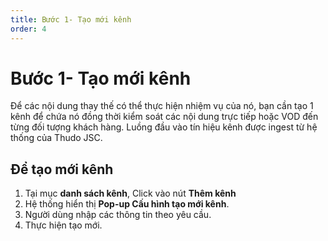 ```yaml
---
title: Bước 1- Tạo mới kênh
order: 4
---
```


# Bước 1- Tạo mới kênh

Để các nội dung thay thế có thể thực hiện nhiệm vụ của nó, bạn cần tạo 1 kênh để chứa nó đồng thời kiểm soát các nội dung trực tiếp hoặc VOD đến từng đối tượng khách hàng.  Luồng đầu vào tín hiệu kênh được ingest từ hệ thống của Thudo JSC.

## Để tạo mới kênh

1. Tại mục **danh sách kênh**,  Click vào nút **Thêm kênh**
2. Hệ thống hiển thị **Pop-up Cấu hình tạo mới kênh**.
3. Người dùng nhập các thông tin theo yêu cầu.
4. Thực hiện tạo mới.

